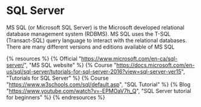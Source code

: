 # SQL Server

MS SQL (or Microsoft SQL Server) is the Microsoft developed relational database management system (RDBMS). MS SQL uses the T-SQL (Transact-SQL) query language to interact with the relational databases. There are many different versions and editions available of MS SQL

{% resources %}
  {% Official "https://www.microsoft.com/en-ca/sql-server/", "MS SQL website" %}
  {% Course "https://docs.microsoft.com/en-us/sql/sql-server/tutorials-for-sql-server-2016?view=sql-server-ver15", "Tutorials for SQL Server" %}
  {% Course "https://www.w3schools.com/sql/default.asp", "SQL Tutorial" %}
  {% Blog "https://www.youtube.com/watch?v=-EPMOaV7h_Q", "SQL Server tutorial for beginners" %}
{% endresources %}
